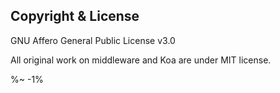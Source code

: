 <!-- ## TODO

- [ ] Add a new item to the todo list. -->

## Copyright & License

GNU Affero General Public License v3.0

All original work on middleware and Koa are under MIT license.

<idio-footer />

%~ -1%